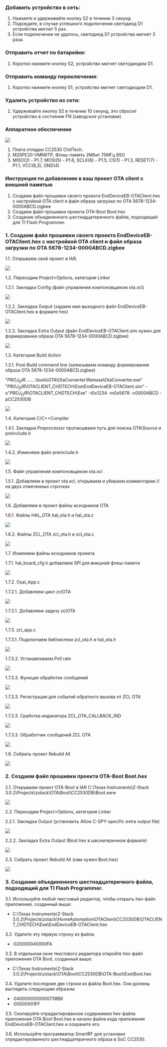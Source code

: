 ### Добавить устройство в сеть:
1. Нажмите и удерживайте кнопку S2 в течении 3 секунд
2. Подождите, в случае успешного подключения светодиод D1 устройства мигнет 5 раз.
3. Если подключение не удалось, светодиод D1 устройства мигнет 3 раза.

### Отправить отчет по батарейке:
1. Коротко нажмите кнопку S2, устройство мигнет светодиодом D1.

### Отправить команду переключения:
1. Коротко нажмите кнопку S1, устройство мигнет светодиодом D1.

### Удалить устройство из сети:
1. Удерживайте кнопку S2 в течение 10 секунд, это сбросит устройство в состояние FN (заводское установки).

### Аппаратное обеспечение
![](/images/photo_2025-03-05_12-22-52.jpg)

1. Плата отладки СС2530 ChdTech.
2. M25PE20-VMN6TP, Флэш-память 2Мбит 75МГц 8SO 
3. MISO(2) - P1.7, MOSI(5) - P1.6, SCLK(6) - P1.5, CS(1) - P1.3, RESET(7) - P1.1, VCC(8,3), GND(4)

### Инструкция по добавлению в ваш проект ОТА client с внешней памятью
1. Создаем файл прошивки своего проекта EndDeviceEB-OTAClient.hex с настройкой ОТА client и файл образа загрузки по OTA 5678-1234-0000ABCD.zigbee 
2. Создаем файл прошивки проекта OTA-Boot Boot.hex
3. Создание объединенного шестнадцатеричного файла, подходящий для TI Flash Programmer.

### 1. Создаем файл прошивки своего проекта EndDeviceEB-OTAClient.hex с настройкой ОТА client и файл образа загрузки по OTA 5678-1234-0000ABCD.zigbee 
1.1. Открываем свой проект в IAR. 

![](/images/Screenshot_2239.jpg)

1.2. Переходим Project>Options, категория Linker 

1.2.1. Закладка Config (файл управления компоновщиком ota.xcl)

![](/images/Screenshot_2240.jpg)

1.2.2. Закладка Output (задаем имя выходного файл EndDeviceEB-OTAClient.hex в формате hex)

![](/images/Screenshot_2241.jpg)

1.2.3. Закладка Extra Output (файл EndDeviceEB-OTAClient.sim нужен для формирования образа OTA 5678-1234-0000ABCD.zigbee)

![](/images/Screenshot_2242.jpg)

1.3. Категория Build Action

1.3.1. Post-Build command line (записываем команду формирования образа OTA 5678-1234-0000ABCD.zigbee)

"$PROJ_DIR$\..\..\..\..\tools\OTA\OtaConverter\Release\OtaConverter.exe" "$PROJ_DIR$\OTACLIENT_CHDTECH\Exe\EndDeviceEB-OTAClient.sim" -o"$PROJ_DIR$\OTACLIENT_CHDTECH\Exe" -t0x1234 -m0x5678 -v0000ABCD -pCC2530DB

![](/images/Screenshot_2243.jpg)

1.4. Категория C/C++Compiler

1.4.1. Закладка Preprocessor прописываем путь для поиска OTA\Source и preinclude.h

![](/images/Screenshot_2246.jpg) 

1.4.2. Изменяем файл preinclude.h

![](/images/Screenshot_2247.jpg) 

1.5. Файл управления компоновщиком ota.xcl

1.5.1. Добавляем в проект ota.xcl, открываем и убираем комментарии // на двух отмеченных строчках 

![](/images/Screenshot_2245.jpg)

1.6. Добавляем в проект файлы исходников OTA

1.6.1. Файлы HAL_OTA hal_ota.h и hal_ota.с

![](/images/Screenshot_2248.jpg)

1.6.2. Файлы ZCL_OTA zcl_ota.h и zcl_ota.c

![](/images/Screenshot_2249.jpg)

1.7. Изменяем файлы исходников проекта

1.7.1. hal_board_cfg.h добавляем SPI для внешней флеш-памяти

![](/images/Screenshot_2250.jpg)

1.7.2. Osal_App.c

1.7.2.1. Добавляем цикл zclOTA

![](/images/Screenshot_2251.jpg)

1.7.2.1. Добавляем задачу zclOTA

![](/images/Screenshot_2252.jpg)

1.7.3. zcl_app.c

1.7.3.1. Подключаем библиотеки zcl_ota.h и hal_ota.h

![](/images/Screenshot_2253.jpg)

1.7.3.2. Устанавливаем Poll rate

![](/images/Screenshot_2254.jpg)

1.7.3.3. Функция обработки сообщений

![](/images/Screenshot_2255.jpg)

1.7.3.3. Регистрация для событий обратного вызова от ZCL OTA

![](/images/Screenshot_2256.jpg)

1.7.3.3. Сработка индикатора ZCL_OTA_CALLBACK_IND

![](/images/Screenshot_2257.jpg)

1.7.3.3. Обработчик сообщений ZCL OTA

![](/images/Screenshot_2258.jpg)

1.8. Собрать проект Rebuild All

![](/images/Screenshot_2259.jpg)

### 2. Создаем файл прошивки проекта OTA-Boot Boot.hex

2.1. Открываем проект OTA-Boot в IAR
C:\Texas Instruments\Z-Stack 3.0.2\Projects\zstack\OTA\Boot\CC2530DB\Boot.eww

![](/images/Screenshot_2260.jpg)

2.2. Переходим Project>Options, категория Linker 

2.2.1. Закладка Output (установить Allow C-SPY-specific extra output file)

![](/images/Screenshot_2261.jpg)

2.2.2. Закладка Extra Output (Boot.hex в шеснатеричном формате)

![](/images/Screenshot_2262.jpg)

2.3. Собрать проект Rebuild All (нам нужен Boot.hex)

![](/images/Screenshot_2263.jpg)

### 3. Создание объединенного шестнадцатеричного файла, подходящий для TI Flash Programmer.

3.1. Используйте любой текстовый редактор, чтобы открыть hex-файл приложения, созданный выше: 
- C:\Texas Instruments\Z-Stack 3.0.2\Projects\zstack\HomeAutomation\OTAClient\CC2530DB\OTACLIENT_CHDTECH\Exe\EndDeviceEB-OTAClient.hex

3.2. Удалите эту первую строку из файла:
- :020000040000FA

3.3. В отдельном окне текстового редактора откройте hex-файл приложения OTA Boot, созданный выше: 
- C:\Texas Instruments\Z-Stack 3.0.2\Projects\zstack\OTA\Boot\CC2530DB\OTA-Boot\Exe\Boot.hex

3.4. Удалите последние две строки из файла Boot.hex. Они должны выглядеть следующим образом:
- :0400000500000738B8
- :00000001FF

3.5. Скопируйте отредактированное содержимое hex-файла приложения OTA Boot Boot.hex в начало файла кода приложения EndDeviceEB-OTAClient.hex и сохраните его.

3.6. Используйте программатор SmartRF для установки отредактированного шестнадцатеричного образа в SoC CC2530.